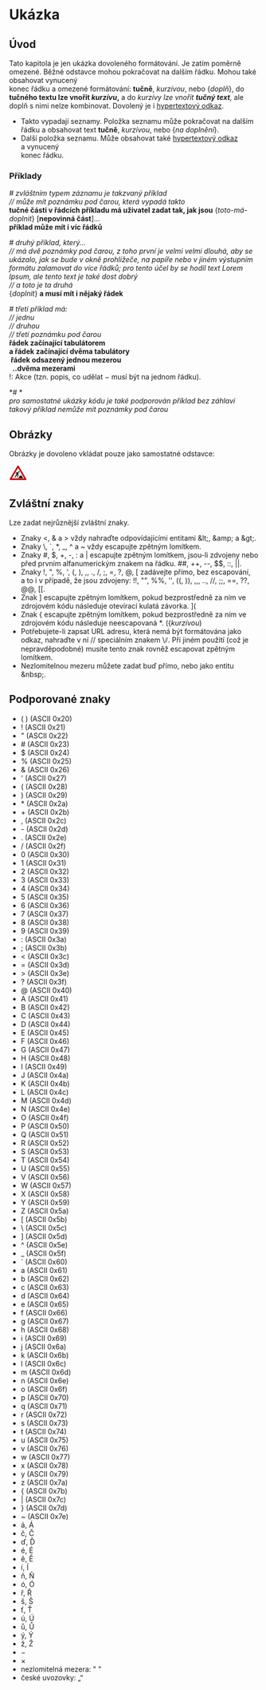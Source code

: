 <!--

Linux Kniha kouzel, kapitola Ukázka
Copyright (c) 2019 Singularis <singularis@volny.cz>

Toto dílo je dílem svobodné kultury; můžete ho šířit a modifikovat pod
podmínkami licence Creative Commons Attribution-ShareAlike 4.0 International
vydané neziskovou organizací Creative Commons. Text licence je přiložený
k tomuto projektu nebo ho můžete najít na webové adrese:

https://creativecommons.org/licenses/by-sa/4.0/

-->

# Ukázka

## Úvod
Tato kapitola je jen ukázka dovoleného formátování. Je zatím poměrně omezené.
Běžné odstavce mohou pokračovat na dalším řádku.
Mohou také obsahovat vynucený<br>konec řádku a omezené formátování:
**tučně**, *kurzívou*, nebo {*doplň*}, do **tučného textu lze vnořit *kurzívu*,**
a do *kurzívy lze vnořit **tučný text**,* ale doplň s nimi nelze kombinovat.
Dovolený je i [hypertextový odkaz](http://www.seznam.cz/).

* Takto vypadají seznamy.
Položka seznamu může pokračovat na dalším řádku a obsahovat text **tučně**, *kurzívou*, nebo {*na doplnění*}.
* Další položka seznamu. Může obsahovat také [hypertextový odkaz](http://www.seznam.cz/) a vynucený<br>konec řádku.

### Příklady

*# zvláštním typem záznamu je takzvaný příklad*<br>
*// může mít poznámku pod čarou, která vypadá takto*<br>
**tučné části v řádcích příkladu má uživatel zadat tak, jak jsou** {*toto-má-doplnit*} [**nepovinná část**]...<br>
**příklad může mít i víc řádků**

*# druhý příklad, který...*<br>
*// má dvě poznámky pod čarou, z toho první je velmi velmi dlouhá, aby se ukázalo, jak se bude v okně prohlížeče, na papíře nebo v jiném výstupním formátu zalamovat do více řádků; pro tento účel by se hodil text Lorem Ipsum, ale tento text je také dost dobrý*<br>
*// a toto je ta druhá*<br>
{*doplnit*} **a musí mít i nějaký řádek**

*# třetí příklad má:*<br>
*// jednu*<br>
*// druhou*<br>
*// třetí poznámku pod čarou*<br>
**<tab>řádek začínající tabulátorem**<br>
**<tab><tab>a řádek začínající dvěma tabulátory**<br>
**&nbsp;řádek odsazený jednou mezerou**<br>
**&nbsp;&nbsp;..dvěma mezerami**<br>
!: Akce (tzn. popis, co udělat − musí být na jednom řádku).

*# *<br>
*pro samostatné ukázky kódu je také podporován příklad bez záhlaví*<br>
*takový příklad nemůže mít poznámky pod čarou*

## Obrázky

Obrázky je dovoleno vkládat pouze jako samostatné odstavce:

![alternativní text](../obrazky/ve-vystavbe.png)

## Zvláštní znaky

Lze zadat nejrůznější zvláštní znaky.

* Znaky &lt;, &amp; a &gt; vždy nahraďte odpovídajícími entitami &amp;lt;, &amp;amp; a &amp;gt;.
* Znaky \\, \`, \*, \_, \^ a \~ vždy escapujte zpětným lomítkem.
* Znaky #, $, +, -, : a | escapujte zpětným lomítkem, jsou-li zdvojeny nebo před prvním alfanumerickým znakem na řádku. \#\#, \+\+, \-\-, \$\$, \:\:, \|\|.
* Znaky !, ", %, ', (, ), ,, ., /, ;, =, ?, @, [ zadávejte přímo, bez escapování, a to i v případě, že jsou zdvojeny: !!, "", %%, '', ((, )), ,,, .., //, ;;, ==, ??, @@, [[.
* Znak ] escapujte zpětným lomítkem, pokud bezprostředně za ním ve zdrojovém kódu následuje otevírací kulatá závorka. \](
* Znak { escapujte zpětným lomítkem, pokud bezprostředně za ním ve zdrojovém kódu následuje neescapovaná \*. (\{*kurzívou*)
* Potřebujete-li zapsat URL adresu, která nemá být formátována jako odkaz, nahraďte v ní // speciálním znakem \⫽. Při jiném použití (což je nepravděpodobné) musíte tento znak rovněž escapovat zpětným lomítkem.
* Nezlomitelnou mezeru můžete zadat buď přímo, nebo jako entitu &amp;nbsp;.

## Podporované znaky

* ( ) (ASCII 0x20)
* ! (ASCII 0x21)
* " (ASCII 0x22)
* \# (ASCII 0x23)
* \$ (ASCII 0x24)
* % (ASCII 0x25)
* &amp; (ASCII 0x26)
* ' (ASCII 0x27)
* ( (ASCII 0x28)
* ) (ASCII 0x29)
* \* (ASCII 0x2a)
* \+ (ASCII 0x2b)
* , (ASCII 0x2c)
* \- (ASCII 0x2d)
* . (ASCII 0x2e)
* / (ASCII 0x2f)
* 0 (ASCII 0x30)
* 1 (ASCII 0x31)
* 2 (ASCII 0x32)
* 3 (ASCII 0x33)
* 4 (ASCII 0x34)
* 5 (ASCII 0x35)
* 6 (ASCII 0x36)
* 7 (ASCII 0x37)
* 8 (ASCII 0x38)
* 9 (ASCII 0x39)
* \: (ASCII 0x3a)
* ; (ASCII 0x3b)
* &lt; (ASCII 0x3c)
* = (ASCII 0x3d)
* &gt; (ASCII 0x3e)
* ? (ASCII 0x3f)
* @ (ASCII 0x40)
* A (ASCII 0x41)
* B (ASCII 0x42)
* C (ASCII 0x43)
* D (ASCII 0x44)
* E (ASCII 0x45)
* F (ASCII 0x46)
* G (ASCII 0x47)
* H (ASCII 0x48)
* I (ASCII 0x49)
* J (ASCII 0x4a)
* K (ASCII 0x4b)
* L (ASCII 0x4c)
* M (ASCII 0x4d)
* N (ASCII 0x4e)
* O (ASCII 0x4f)
* P (ASCII 0x50)
* Q (ASCII 0x51)
* R (ASCII 0x52)
* S (ASCII 0x53)
* T (ASCII 0x54)
* U (ASCII 0x55)
* V (ASCII 0x56)
* W (ASCII 0x57)
* X (ASCII 0x58)
* Y (ASCII 0x59)
* Z (ASCII 0x5a)
* [ (ASCII 0x5b)
* \\ (ASCII 0x5c)
* ] (ASCII 0x5d)
* \^ (ASCII 0x5e)
* \_ (ASCII 0x5f)
* \` (ASCII 0x60)
* a (ASCII 0x61)
* b (ASCII 0x62)
* c (ASCII 0x63)
* d (ASCII 0x64)
* e (ASCII 0x65)
* f (ASCII 0x66)
* g (ASCII 0x67)
* h (ASCII 0x68)
* i (ASCII 0x69)
* j (ASCII 0x6a)
* k (ASCII 0x6b)
* l (ASCII 0x6c)
* m (ASCII 0x6d)
* n (ASCII 0x6e)
* o (ASCII 0x6f)
* p (ASCII 0x70)
* q (ASCII 0x71)
* r (ASCII 0x72)
* s (ASCII 0x73)
* t (ASCII 0x74)
* u (ASCII 0x75)
* v (ASCII 0x76)
* w (ASCII 0x77)
* x (ASCII 0x78)
* y (ASCII 0x79)
* z (ASCII 0x7a)
* { (ASCII 0x7b)
* \| (ASCII 0x7c)
* } (ASCII 0x7d)
* ~ (ASCII 0x7e)
* á, Á
* č, Č
* ď, Ď
* é, É
* ě, Ě
* í, Í
* ň, Ň
* ó, Ó
* ř, Ř
* š, Š
* ť, Ť
* ú, Ú
* ů, Ů
* ý, Ý
* ž, Ž
* −
* ×
* nezlomitelná mezera: "&nbsp;"
* české uvozovky: „“
